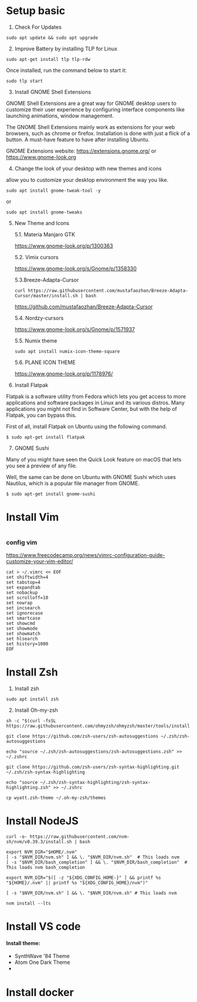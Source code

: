 # Setup basic
1. Check For Updates
```
sudo apt update && sudo apt upgrade
```

2. Improve Battery by installing TLP for Linux

```
sudo apt-get install tlp tlp-rdw
```
Once installed, run the command below to start it:

```
sudo tlp start
```
3. Install GNOME Shell Extensions

GNOME Shell Extensions are a great way for GNOME desktop users to customize their user experience by configuring interface components like launching animations, window management.

The GNOME Shell Extensions mainly work as extensions for your web browsers, such as chrome or firefox. Installation is done with just a flick of a button. A must-have feature to have after installing Ubuntu.

GNOME Extensions website: https://extensions.gnome.org/ or 
https://www.gnome-look.org

4. Change the look of your desktop with new themes and icons

allow you to customize your desktop environment the way you like.
```
sudo apt install gnome-tweak-tool -y
```
or

``` 
sudo apt install gnome-tweaks
```

5. New Theme and Icons
   
   5.1. Materia Manjaro GTK 

   https://www.gnome-look.org/p/1300363

    5.2. Vimix cursors

    https://www.gnome-look.org/s/Gnome/p/1358330


    5.3.Breeze-Adapta-Cursor

    ```
    curl https://raw.githubusercontent.com/mustafaozhan/Breeze-Adapta-Cursor/master/install.sh | bash
    ```

    https://github.com/mustafaozhan/Breeze-Adapta-Cursor

    5.4. Nordzy-cursors

    https://www.gnome-look.org/s/Gnome/p/1571937

    5.5. Numix theme
    
    ```
    sudo apt install numix-icon-theme-square
    ```

    5.6. PLANE ICON THEME
    
    https://www.gnome-look.org/p/1178976/

6. Install Flatpak

Flatpak is a software utility from Fedora which lets you get access to more applications and software packages in Linux and its various distros. Many applications you might not find in Software Center, but with the help of Flatpak, you can bypass this.

First of all, install Flatpak on Ubuntu using the following command.
```
$ sudo apt-get install flatpak
```
7. GNOME Sushi

Many of you might have seen the Quick Look feature on macOS that lets you see a preview of any file.

Well, the same can be done on Ubuntu with GNOME Sushi which uses Nautilus, which is a popular file manager from GNOME.
```
$ sudo apt-get install gnome-sushi
```
# Install Vim

```
```

### config vim

https://www.freecodecamp.org/news/vimrc-configuration-guide-customize-your-vim-editor/

```
cat > ~/.vimrc << EOF
set shiftwidth=4
set tabstop=4
set expandtab
set nobackup
set scrolloff=10
set nowrap
set incsearch
set ignorecase
set smartcase
set showcmd
set showmode
set showmatch
set hlsearch
set history=1000
EOF
```
# Install Zsh

1. Install zsh
   
```
sudo apt install zsh
```

2. Install Oh-my-zsh

```
sh -c "$(curl -fsSL https://raw.githubusercontent.com/ohmyzsh/ohmyzsh/master/tools/install.sh)"
```
```
git clone https://github.com/zsh-users/zsh-autosuggestions ~/.zsh/zsh-autosuggestions

echo "source ~/.zsh/zsh-autosuggestions/zsh-autosuggestions.zsh" >> ~/.zshrc                           
```

```
git clone https://github.com/zsh-users/zsh-syntax-highlighting.git ~/.zsh/zsh-syntax-highlighting

echo "source ~/.zsh/zsh-syntax-highlighting/zsh-syntax-highlighting.zsh" >> ~/.zshrc
```

```
cp wyatt.zsh-theme ~/.oh-my-zsh/themes 
```

# Install NodeJS

```
curl -o- https://raw.githubusercontent.com/nvm-sh/nvm/v0.39.3/install.sh | bash
```

```
export NVM_DIR="$HOME/.nvm"                                                                                             [ -s "$NVM_DIR/nvm.sh" ] && \. "$NVM_DIR/nvm.sh"  # This loads nvm                                                      [ -s "$NVM_DIR/bash_completion" ] && \. "$NVM_DIR/bash_completion"  # This loads nvm bash_completion  
```
   
```
export NVM_DIR="$([ -z "${XDG_CONFIG_HOME-}" ] && printf %s "${HOME}/.nvm" || printf %s "${XDG_CONFIG_HOME}/nvm")"
```

```
[ -s "$NVM_DIR/nvm.sh" ] && \. "$NVM_DIR/nvm.sh" # This loads nvm
```

```
nvm install --lts
```

# Install VS code

#### Install theme: 
- SynthWave '84 Theme
- Atom One Dark Theme
- 

# Install docker
